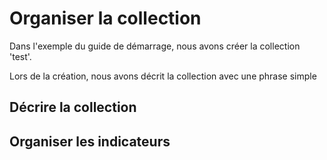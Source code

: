 # Organiser la collection

Dans l'exemple du guide de démarrage, nous avons créer la collection 'test'.

Lors de la création, nous avons décrit la collection avec une phrase simple

## Décrire la collection


## Organiser les indicateurs
